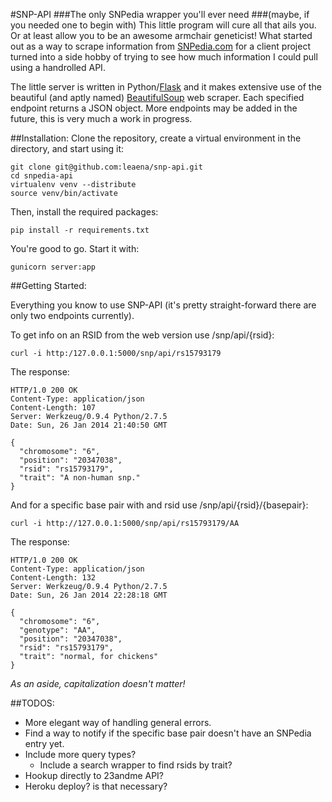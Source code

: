 #SNP-API
###The only SNPedia wrapper you'll ever need
###(maybe, if you needed one to begin with)
This little program will cure all that ails you. Or at least allow you to be an awesome armchair geneticist! What started out as a way to scrape information from [SNPedia.com](http://snpedia.com/) for a client project turned into a side hobby of trying to see how much information I could pull using a handrolled API.

The little server is written in Python/[Flask](http://flask.pocoo.org/) and it makes extensive use of the beautiful (and aptly named) [BeautifulSoup](http://www.crummy.com/software/BeautifulSoup/) web scraper. Each specified endpoint returns a JSON object. More endpoints may be added in the future, this is very much a work in progress.

##Installation:
Clone the repository, create a virtual environment in the directory, and start using it:
```
git clone git@github.com:leaena/snp-api.git
cd snpedia-api
virtualenv venv --distribute
source venv/bin/activate
```

Then, install the required packages:
```
pip install -r requirements.txt
```

You're good to go. Start it with:
```
gunicorn server:app
```

##Getting Started:

Everything you know to use SNP-API (it's pretty straight-forward there are only two endpoints currently).

To get info on an RSID from the web version use /snp/api/{rsid}:
```
curl -i http:/127.0.0.1:5000/snp/api/rs15793179
```
The response:
```
HTTP/1.0 200 OK
Content-Type: application/json
Content-Length: 107
Server: Werkzeug/0.9.4 Python/2.7.5
Date: Sun, 26 Jan 2014 21:40:50 GMT

{
  "chromosome": "6",
  "position": "20347038",
  "rsid": "rs15793179",
  "trait": "A non-human snp."
}
```

And for a specific base pair with and rsid use /snp/api/{rsid}/{basepair}:
```
curl -i http://127.0.0.1:5000/snp/api/rs15793179/AA
```
The response:
```
HTTP/1.0 200 OK
Content-Type: application/json
Content-Length: 132
Server: Werkzeug/0.9.4 Python/2.7.5
Date: Sun, 26 Jan 2014 22:28:18 GMT

{
  "chromosome": "6",
  "genotype": "AA",
  "position": "20347038",
  "rsid": "rs15793179",
  "trait": "normal, for chickens"
}
```

_As an aside, capitalization doesn't matter!_

##TODOS:

* More elegant way of handling general errors.
* Find a way to notify if the specific base pair doesn't have an SNPedia entry yet.
* Include more query types?
  * Include a search wrapper to find rsids by trait?
* Hookup directly to 23andme API?
* Heroku deploy? is that necessary?
